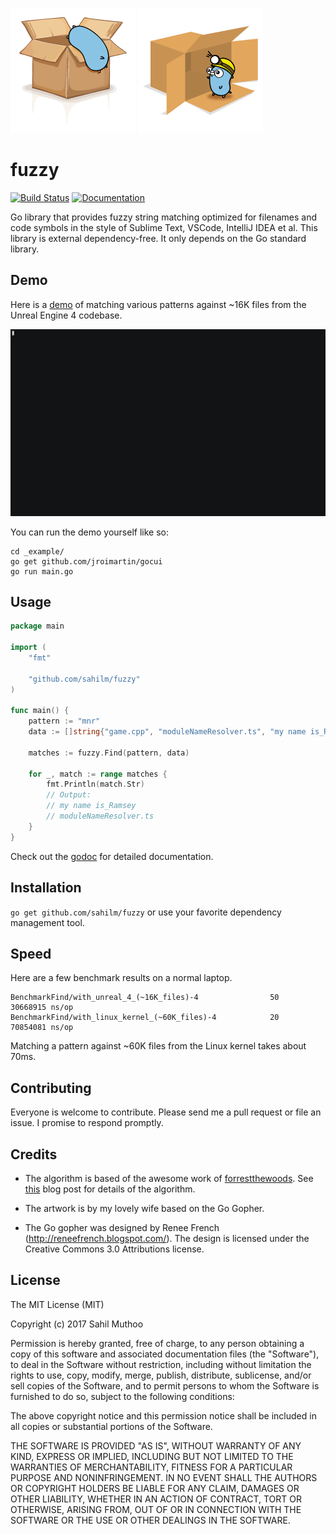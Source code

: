 <img src="search-gopher-1.png" alt="gopher looking for stuff">  <img src="search-gopher-2.png" alt="gopher found stuff">

# fuzzy
[![Build Status](https://travis-ci.org/sahilm/fuzzy.svg?branch=master)](https://travis-ci.org/sahilm/fuzzy)
[![Documentation](https://godoc.org/github.com/sahilm/fuzzy?status.svg)](https://godoc.org/github.com/sahilm/fuzzy)

Go library that provides fuzzy string matching optimized for filenames and code symbols in the style of Sublime Text, 
VSCode, IntelliJ IDEA et al. This library is external dependency-free. It only depends on the Go standard library.

## Demo

Here is a [demo](_example/main.go) of matching various patterns against ~16K files from the Unreal Engine 4 codebase.

![demo](demo.gif)

You can run the demo yourself like so:

```
cd _example/
go get github.com/jroimartin/gocui
go run main.go
```

## Usage

```go
package main

import (
	"fmt"

	"github.com/sahilm/fuzzy"
)

func main() {
	pattern := "mnr"
	data := []string{"game.cpp", "moduleNameResolver.ts", "my name is_Ramsey"}

	matches := fuzzy.Find(pattern, data)

	for _, match := range matches {
		fmt.Println(match.Str)
		// Output:
		// my name is_Ramsey
		// moduleNameResolver.ts
	}
}
``` 

Check out the [godoc](https://godoc.org/github.com/sahilm/fuzzy) for detailed documentation.

## Installation

`go get github.com/sahilm/fuzzy` or use your favorite dependency management tool.

## Speed

Here are a few benchmark results on a normal laptop.

```
BenchmarkFind/with_unreal_4_(~16K_files)-4         	      50	  30668915 ns/op
BenchmarkFind/with_linux_kernel_(~60K_files)-4     	      20	  70854081 ns/op
```

Matching a pattern against ~60K files from the Linux kernel takes about 70ms.

## Contributing

Everyone is welcome to contribute. Please send me a pull request or file an issue. I promise
to respond promptly.

## Credits

* The algorithm is based of the awesome work of [forrestthewoods](https://github.com/forrestthewoods/lib_fts/blob/master/code/fts_fuzzy_match.js). 
See [this](https://blog.forrestthewoods.com/reverse-engineering-sublime-text-s-fuzzy-match-4cffeed33fdb#.d05n81yjy)
blog post for details of the algorithm.

* The artwork is by my lovely wife based on the Go Gopher.

* The Go gopher was designed by Renee French (http://reneefrench.blogspot.com/). 
The design is licensed under the Creative Commons 3.0 Attributions license.

## License

The MIT License (MIT)

Copyright (c) 2017 Sahil Muthoo

Permission is hereby granted, free of charge, to any person obtaining a copy
of this software and associated documentation files (the "Software"), to deal
in the Software without restriction, including without limitation the rights
to use, copy, modify, merge, publish, distribute, sublicense, and/or sell
copies of the Software, and to permit persons to whom the Software is
furnished to do so, subject to the following conditions:

The above copyright notice and this permission notice shall be included in all
copies or substantial portions of the Software.

THE SOFTWARE IS PROVIDED "AS IS", WITHOUT WARRANTY OF ANY KIND, EXPRESS OR
IMPLIED, INCLUDING BUT NOT LIMITED TO THE WARRANTIES OF MERCHANTABILITY,
FITNESS FOR A PARTICULAR PURPOSE AND NONINFRINGEMENT. IN NO EVENT SHALL THE
AUTHORS OR COPYRIGHT HOLDERS BE LIABLE FOR ANY CLAIM, DAMAGES OR OTHER
LIABILITY, WHETHER IN AN ACTION OF CONTRACT, TORT OR OTHERWISE, ARISING FROM,
OUT OF OR IN CONNECTION WITH THE SOFTWARE OR THE USE OR OTHER DEALINGS IN THE
SOFTWARE.


